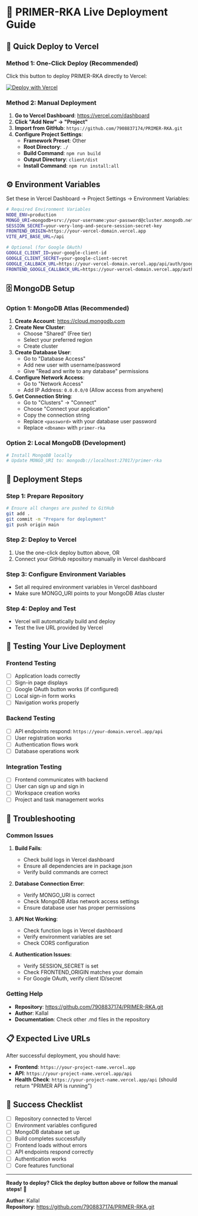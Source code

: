 # 🚀 PRIMER-RKA Live Deployment Guide

## 🎯 Quick Deploy to Vercel

### Method 1: One-Click Deploy (Recommended)

Click this button to deploy PRIMER-RKA directly to Vercel:

[![Deploy with Vercel](https://vercel.com/button)](https://vercel.com/new/clone?repository-url=https%3A%2F%2Fgithub.com%2F7908837174%2FPRIMER-RKA&env=NODE_ENV,MONGO_URI,SESSION_SECRET,FRONTEND_ORIGIN,VITE_API_BASE_URL&envDescription=Environment%20variables%20for%20PRIMER-RKA&project-name=primer-rka&repository-name=primer-rka)

### Method 2: Manual Deployment

1. **Go to Vercel Dashboard**: https://vercel.com/dashboard
2. **Click "Add New" → "Project"**
3. **Import from GitHub**: `https://github.com/7908837174/PRIMER-RKA.git`
4. **Configure Project Settings**:
   - **Framework Preset**: Other
   - **Root Directory**: `./`
   - **Build Command**: `npm run build`
   - **Output Directory**: `client/dist`
   - **Install Command**: `npm run install:all`

## ⚙️ Environment Variables

Set these in Vercel Dashboard → Project Settings → Environment Variables:

```bash
# Required Environment Variables
NODE_ENV=production
MONGO_URI=mongodb+srv://your-username:your-password@cluster.mongodb.net/primer-rka?retryWrites=true&w=majority
SESSION_SECRET=your-very-long-and-secure-session-secret-key
FRONTEND_ORIGIN=https://your-vercel-domain.vercel.app
VITE_API_BASE_URL=/api

# Optional (for Google OAuth)
GOOGLE_CLIENT_ID=your-google-client-id
GOOGLE_CLIENT_SECRET=your-google-client-secret
GOOGLE_CALLBACK_URL=https://your-vercel-domain.vercel.app/api/auth/google/callback
FRONTEND_GOOGLE_CALLBACK_URL=https://your-vercel-domain.vercel.app/auth/google/callback
```

## 🗄️ MongoDB Setup

### Option 1: MongoDB Atlas (Recommended)

1. **Create Account**: https://cloud.mongodb.com
2. **Create New Cluster**:
   - Choose "Shared" (Free tier)
   - Select your preferred region
   - Create cluster
3. **Create Database User**:
   - Go to "Database Access"
   - Add new user with username/password
   - Give "Read and write to any database" permissions
4. **Configure Network Access**:
   - Go to "Network Access"
   - Add IP Address: `0.0.0.0/0` (Allow access from anywhere)
5. **Get Connection String**:
   - Go to "Clusters" → "Connect"
   - Choose "Connect your application"
   - Copy the connection string
   - Replace `<password>` with your database user password
   - Replace `<dbname>` with `primer-rka`

### Option 2: Local MongoDB (Development)

```bash
# Install MongoDB locally
# Update MONGO_URI to: mongodb://localhost:27017/primer-rka
```

## 🔧 Deployment Steps

### Step 1: Prepare Repository
```bash
# Ensure all changes are pushed to GitHub
git add .
git commit -m "Prepare for deployment"
git push origin main
```

### Step 2: Deploy to Vercel
1. Use the one-click deploy button above, OR
2. Connect your GitHub repository manually in Vercel dashboard

### Step 3: Configure Environment Variables
- Set all required environment variables in Vercel dashboard
- Make sure MONGO_URI points to your MongoDB Atlas cluster

### Step 4: Deploy and Test
- Vercel will automatically build and deploy
- Test the live URL provided by Vercel

## 🧪 Testing Your Live Deployment

### Frontend Testing
- [ ] Application loads correctly
- [ ] Sign-in page displays
- [ ] Google OAuth button works (if configured)
- [ ] Local sign-in form works
- [ ] Navigation works properly

### Backend Testing
- [ ] API endpoints respond: `https://your-domain.vercel.app/api`
- [ ] User registration works
- [ ] Authentication flows work
- [ ] Database operations work

### Integration Testing
- [ ] Frontend communicates with backend
- [ ] User can sign up and sign in
- [ ] Workspace creation works
- [ ] Project and task management works

## 🐛 Troubleshooting

### Common Issues

1. **Build Fails**:
   - Check build logs in Vercel dashboard
   - Ensure all dependencies are in package.json
   - Verify build commands are correct

2. **Database Connection Error**:
   - Verify MONGO_URI is correct
   - Check MongoDB Atlas network access settings
   - Ensure database user has proper permissions

3. **API Not Working**:
   - Check function logs in Vercel dashboard
   - Verify environment variables are set
   - Check CORS configuration

4. **Authentication Issues**:
   - Verify SESSION_SECRET is set
   - Check FRONTEND_ORIGIN matches your domain
   - For Google OAuth, verify client ID/secret

### Getting Help

- **Repository**: https://github.com/7908837174/PRIMER-RKA.git
- **Author**: Kallal
- **Documentation**: Check other .md files in the repository

## 📋 Expected Live URLs

After successful deployment, you should have:

- **Frontend**: `https://your-project-name.vercel.app`
- **API**: `https://your-project-name.vercel.app/api`
- **Health Check**: `https://your-project-name.vercel.app/api` (should return "PRIMER API is running")

## 🎉 Success Checklist

- [ ] Repository connected to Vercel
- [ ] Environment variables configured
- [ ] MongoDB database set up
- [ ] Build completes successfully
- [ ] Frontend loads without errors
- [ ] API endpoints respond correctly
- [ ] Authentication works
- [ ] Core features functional

---

**Ready to deploy? Click the deploy button above or follow the manual steps!** 🚀

**Author**: Kallal  
**Repository**: https://github.com/7908837174/PRIMER-RKA.git
